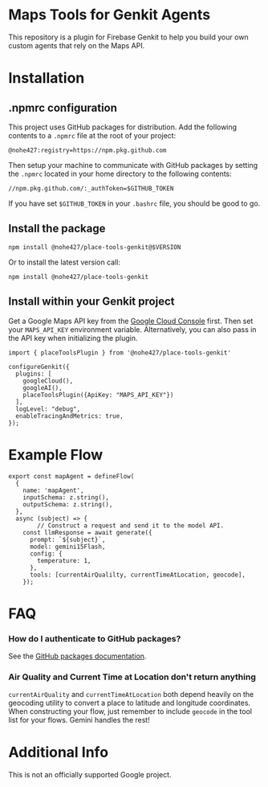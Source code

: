 # Maps Tools for Genkit Agents

This repository is a plugin for Firebase Genkit to help you build your own
custom agents that rely on the Maps API.

# Installation

## .npmrc configuration

This project uses GitHub packages for distribution. Add the following contents
to a `.npmrc` file at the root of your project:

```
@nohe427:registry=https://npm.pkg.github.com
```

Then setup your machine to communicate with GitHub packages by setting the 
`.npmrc` located in your home directory to the following contents:

```
//npm.pkg.github.com/:_authToken=$GITHUB_TOKEN
```

If you have set `$GITHUB_TOKEN` in your `.bashrc` file, you should be good to
go.

## Install the package

```
npm install @nohe427/place-tools-genkit@$VERSION
```

Or to install the latest version call:

```
npm install @nohe427/place-tools-genkit
```

## Install within your Genkit project

Get a Google Maps API key from the 
[Google Cloud Console](https://console.cloud.google.com/google/maps-apis/api-list?project=_)
first. Then set your `MAPS_API_KEY` environment variable. Alternatively, you can
also pass in the API key when initializing the plugin.

```
import { placeToolsPlugin } from '@nohe427/place-tools-genkit'

configureGenkit({
  plugins: [
    googleCloud(),
    googleAI(),
    placeToolsPlugin({ApiKey: "MAPS_API_KEY"})
  ],
  logLevel: "debug",
  enableTracingAndMetrics: true,
});
```

# Example Flow

```
export const mapAgent = defineFlow(
  {
    name: 'mapAgent',
    inputSchema: z.string(),
    outputSchema: z.string(),
  },
  async (subject) => {
		// Construct a request and send it to the model API.
    const llmResponse = await generate({
      prompt: `${subject}`,
      model: gemini15Flash,
      config: {
        temperature: 1,
      },
      tools: [currentAirQualilty, currentTimeAtLocation, geocode],
    });
```

# FAQ

### How do I authenticate to GitHub packages?

See the [GitHub packages documentation](https://docs.github.com/en/packages/working-with-a-github-packages-registry/working-with-the-npm-registry#authenticating-to-github-packages).

### Air Quality and Current Time at Location don't return anything

`currentAirQuality` and `currentTimeAtLocation` both depend heavily on the
geocoding utility to convert a place to latitude and longitude coordinates. When
constructing your flow, just remember to include `geocode` in the tool list for
your flows. Gemini handles the rest!

# Additional Info

This is not an officially supported Google project.
